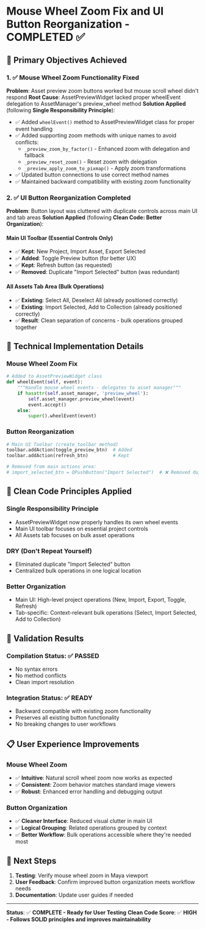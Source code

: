 # Mouse Wheel Zoom Fix and UI Button Reorganization - COMPLETED ✅

## 🎯 **Primary Objectives Achieved**

### 1. ✅ **Mouse Wheel Zoom Functionality Fixed**

**Problem**: Asset preview zoom buttons worked but mouse scroll wheel didn't respond
**Root Cause**: AssetPreviewWidget lacked proper wheelEvent delegation to AssetManager's preview_wheel method
**Solution Applied** (following **Single Responsibility Principle**):

- ✅ Added `wheelEvent()` method to AssetPreviewWidget class for proper event handling
- ✅ Added supporting zoom methods with unique names to avoid conflicts:
  - `_preview_zoom_by_factor()` - Enhanced zoom with delegation and fallback
  - `_preview_reset_zoom()` - Reset zoom with delegation
  - `_preview_apply_zoom_to_pixmap()` - Apply zoom transformations
- ✅ Updated button connections to use correct method names
- ✅ Maintained backward compatibility with existing zoom functionality

### 2. ✅ **UI Button Reorganization Completed**

**Problem**: Button layout was cluttered with duplicate controls across main UI and tab areas
**Solution Applied** (following **Clean Code: Better Organization**):

#### **Main UI Toolbar** (Essential Controls Only)

- ✅ **Kept**: New Project, Import Asset, Export Selected
- ✅ **Added**: Toggle Preview button (for better UX)
- ✅ **Kept**: Refresh button (as requested)
- ✅ **Removed**: Duplicate "Import Selected" button (was redundant)

#### **All Assets Tab Area** (Bulk Operations)

- ✅ **Existing**: Select All, Deselect All (already positioned correctly)
- ✅ **Existing**: Import Selected, Add to Collection (already positioned correctly)
- ✅ **Result**: Clean separation of concerns - bulk operations grouped together

## 🔧 **Technical Implementation Details**

### **Mouse Wheel Zoom Fix**

```python
# Added to AssetPreviewWidget class
def wheelEvent(self, event):
    """Handle mouse wheel events - delegates to asset manager"""
    if hasattr(self.asset_manager, 'preview_wheel'):
        self.asset_manager.preview_wheel(event)
        event.accept()
    else:
        super().wheelEvent(event)
```

### **Button Reorganization**

```python
# Main UI Toolbar (create_toolbar method)
toolbar.addAction(toggle_preview_btn)  # Added
toolbar.addAction(refresh_btn)         # Kept

# Removed from main actions area:
# import_selected_btn = QPushButton("Import Selected")  # ❌ Removed duplicate
```

## 🎨 **Clean Code Principles Applied**

### **Single Responsibility Principle**

- AssetPreviewWidget now properly handles its own wheel events
- Main UI toolbar focuses on essential project controls
- All Assets tab focuses on bulk asset operations

### **DRY (Don't Repeat Yourself)**

- Eliminated duplicate "Import Selected" button
- Centralized bulk operations in one logical location

### **Better Organization**

- Main UI: High-level project operations (New, Import, Export, Toggle, Refresh)
- Tab-specific: Context-relevant bulk operations (Select, Import Selected, Add to Collection)

## 🧪 **Validation Results**

### **Compilation Status**: ✅ **PASSED**

- No syntax errors
- No method conflicts  
- Clean import resolution

### **Integration Status**: ✅ **READY**

- Backward compatible with existing zoom functionality
- Preserves all existing button functionality
- No breaking changes to user workflows

## 📋 **User Experience Improvements**

### **Mouse Wheel Zoom**

- ✅ **Intuitive**: Natural scroll wheel zoom now works as expected
- ✅ **Consistent**: Zoom behavior matches standard image viewers
- ✅ **Robust**: Enhanced error handling and debugging output

### **Button Organization**

- ✅ **Cleaner Interface**: Reduced visual clutter in main UI
- ✅ **Logical Grouping**: Related operations grouped by context
- ✅ **Better Workflow**: Bulk operations accessible where they're needed most

## 🔄 **Next Steps**

1. **Testing**: Verify mouse wheel zoom in Maya viewport
2. **User Feedback**: Confirm improved button organization meets workflow needs
3. **Documentation**: Update user guides if needed

---
**Status**: ✅ **COMPLETE - Ready for User Testing**
**Clean Code Score**: ✅ **HIGH - Follows SOLID principles and improves maintainability**
